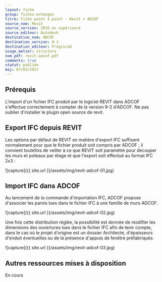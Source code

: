 ```yaml
---
layout: fiche
group: fiches-echanges
titre: Fiche point à point - Revit > ADCOF
source_nom: Revit
source_version: 2016 ou supérieure
source_editeur: Autodesk
destination_nom: ADCOF
destination_version: 9-2
destination_editeur: Progiscad
usage_metier: structure
nom_pdf: revit-adcof.pdf
comments: true
statut: publiée
maj: 07/03/2017
---
```


## Prérequis

L'import d'un fichier IFC produit par le logiciel REVIT dans ADCOF s'effectue correctement à compter de la version 9-2 d'ADCOF. Ne pas oublier d'installer le plugin open source de revit.

## Export IFC depuis REVIT

Les options par défaut de REVIT en matière d'export IFC suffisent normalement pour que le fichier produit soit compris par ADCOF ; il convient toutefois de veiller à ce que REVIT soit paramétré pour découper les murs et poteaux par étage et que l'export soit effectué au format IFC 2x3 :

![capture]({{ site.url }}/assets/img/revit-adcof-01.jpg)

## Import IFC dans ADCOF

Au lancement de la commande d'importation IFC, ADCOF propose d'associer les parois lues dans le fichier IFC à une famille de murs ADCOF.

![capture]({{ site.url }}/assets/img/revit-adcof-02.jpg)

Une fois cette distribution réglée, la possibilité est donnée de modifier les dimensions des ouvertures lues dans le fichier IFC afin de tenir compte, dans le cas où le projet d'origine est un dossier Architecte, d'épaisseurs d'enduit éventuelles ou de la présence d'appuis de fenêtre préfabriqués.

![capture]({{ site.url }}/assets/img/revit-adcof-03.jpg)

## Autres ressources mises à disposition

En cours
